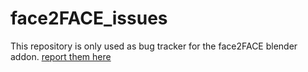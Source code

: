 # face2FACE_issues
This repository is only used as bug tracker for the face2FACE blender addon.
[report them here](https://github.com/moshme/face2FACE_issues/issues)
